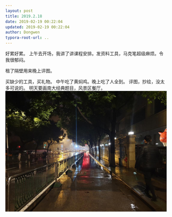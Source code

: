 ```yaml
---
layout: post
title: 2019.2.18
date: 2019-02-19 00:22:04
updated: 2019-02-19 00:22:04
author: Dongwen
typora-root-url: ..
---
```




好累好累。
上午去开场，我讲了讲课程安排。发资料工具，马克笔超级麻烦。令我很郁闷。

租了隔壁用来晚上评图。

买缺少的工具，买礼物。
中午吃了黄焖鸡。晚上吃了人全到。
评图，抄绘，没太多可说的。
明天要画南大经典题目，风景区餐厅。
 ![](/img/in-post/x58195648.jpg)
